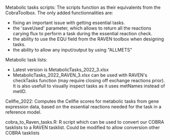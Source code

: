 Metabolic tasks scripts:
The scripts function as their equivalents from the CobraToolbox. 
The only added functionnalities are:
- fixing an important issue with getting essential tasks.
- the 'saveUsed' parameter, which allows to return all the reactions carying 
flux to perform a task during the essential reaction check. 
- the ability to use the EQU field from the RAVEN toolbox when designing tasks.
- the ability to allow any input/output by using "ALLMETS"

Metabolic task lists:
- Latest version is MetabolicTasks_2022_3.xlsx
- MetabolicTasks_2022_RAVEN_3.xlsx can be used with RAVEN's checkTasks function (may require closing off exchange reactions prior). It is also usefull to visually inspect tasks as it uses metNames instead of metID.


Cellfie_2022:
Computes the Cellfie scores for metabolic tasks from gene expression data, based on the essential reactions needed for the task in a reference model.

cobra_to_Raven_tasks.R: R script which can be used to convert our COBRA tasklists to a RAVEN tasklist. Could be modified to allow conversion other COBRA tasklists